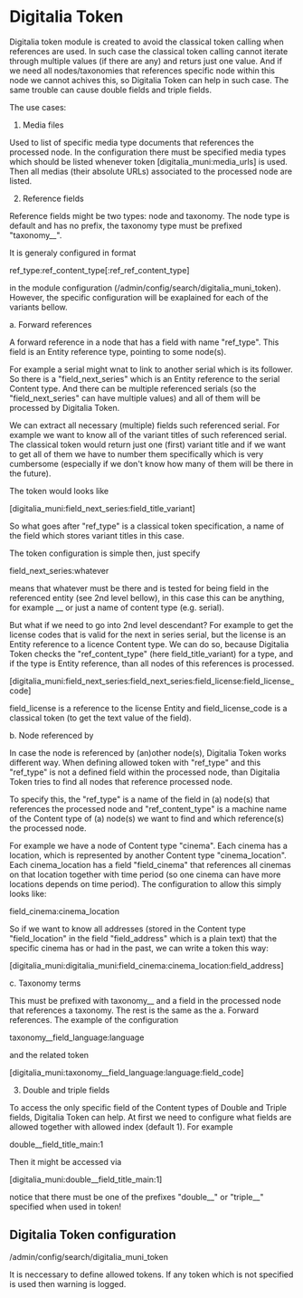 # Digitalia Token

Digitalia token module is created to avoid the classical token calling when 
references are used. In such case the classical token calling cannot iterate 
through multiple values (if there are any) and returs just one value. And if 
we need all nodes/taxonomies that references specific node within this node
we cannot achives this, so Digitalia Token can help in such case. The same 
trouble can cause double fields and triple fields. 

The use cases:

1. Media files

Used to list of specific media type documents that references the processed node.
In the configuration there must be specified media types which should be listed
whenever token [digitalia\_muni:media\_urls] is used. Then all medias (their 
absolute URLs) associated to the processed node are listed. 


2. Reference fields
 
Reference fields might be two types: node and taxonomy. The node type is 
default and has no prefix, the taxonomy type must be prefixed "taxonomy\_\_".

It is generaly configured in format 

ref\_type:ref\_content\_type[:ref\_ref\_content\_type]

in the module configuration (/admin/config/search/digitalia\_muni\_token).
However, the specific configuration will be exaplained for each of the variants 
bellow.


a. Forward references

A forward reference in a node that has a field with name "ref\_type". This 
field is an Entity reference type, pointing to some node(s).

For example a serial might wnat to link to another serial which is its
follower. So there is a "field\_next\_series" which is an Entity reference
to the serial Content type. And there can be multiple referenced serials 
(so the "field\_next\_series" can have multiple values) and all of them will 
be processed by Digitalia Token.

We can extract all necessary (multiple) fields such referenced serial. 
For example we want to know all of the variant titles of such referenced 
serial. The classical token would return just one (first) variant title and 
if we want to get all of them we have to number them specifically which is 
very cumbersome (especially if we don't know how many of them will be there 
in the future).

The token would looks like 

[digitalia\_muni:field\_next\_series:field\_title\_variant]

So what goes after "ref\_type" is a classical token specification, a name of 
the field which stores variant titles in this case.

The token configuration is simple then, just specify 

field\_next\_series:whatever

means that whatever must be there and is tested for being field in the 
referenced entity (see 2nd level bellow), in this case this can be anything,
for example __ or just a name of content type (e.g. serial).


But what if we need to go into 2nd level descendant? For example to get the 
license codes that is valid for the next in series serial, but the license is
an Entity reference to a licence Content type.  We can do so, because
Digitalia Token checks the "ref\_content\_type" (here field\_title\_variant)
for a type, and if the type is Entity reference, than all nodes of this
references is processed. 

[digitalia\_muni:field\_next\_series:field\_next\_series:field\_license:field\_license\_code] 

field\_license is a reference to the license Entity and field\_license\_code is a classical
token (to get the text value of the field).


b. Node referenced by

In case the node is referenced by (an)other node(s), Digitalia Token works 
different way. When defining allowed token with "ref\_type" and this 
"ref\_type" is not a defined field within the processed node, than Digitalia 
Token tries to find all nodes that reference processed node. 

To specify this, the "ref\_type" is a name of the field in (a) node(s) that 
references the processed node and "ref\_content\_type" is a machine name of 
the Content type of (a) node(s) we want to find and which reference(s) the 
processed node.

For example we have a node of Content type "cinema". Each cinema has a 
location, which is represented by another Content type "cinema\_location".
Each cinema\_location has a field "field\_cinema" that references all 
cinemas on that location together with time period (so one cinema can have
more locations depends on time period). The configuration to allow this 
simply looks like:

field\_cinema:cinema\_location

So if we want to know all addresses (stored in the Content type 
"field\_location" in the field "field\_address" which is a plain text)
that the specific cinema has or had in the past, we can write a token this
way:

[digitalia\_muni:digitalia\_muni:field\_cinema:cinema\_location:field\_address]

c. Taxonomy terms

This must be prefixed with taxonomy\_\_ and a field in the processed node
that references a taxonomy. The rest is the same as the a. Forward references.
The example of the configuration 

taxonomy\_\_field\_language:language

and the related token

[digitalia\_muni:taxonomy\_\_field\_language:language:field\_code]


3. Double and triple fields

To access the only specific field of the Content types of Double and Triple 
fields, Digitalia Token can help. At first we need to configure what fields
are allowed together with allowed index (default 1). For example

double\_\_field\_title\_main:1 

Then it might be accessed via 

[digitalia\_muni:double\_\_field\_title\_main:1]

notice that there must be one of the prefixes "double\_\_" or "triple\_\_"
specified when used in token!

## Digitalia Token configuration

/admin/config/search/digitalia\_muni\_token

It is neccessary to define allowed tokens. If any token which is not specified 
is used then warning is logged. 


